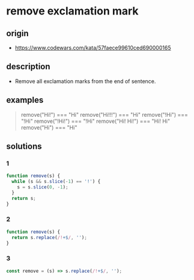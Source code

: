 # remove exclamation mark

## origin

- https://www.codewars.com/kata/57faece99610ced690000165

## description

- Remove all exclamation marks from the end of sentence.

## examples

> remove("Hi!") === "Hi" remove("Hi!!!") === "Hi" remove("!Hi") === "!Hi"
> remove("!Hi!") === "!Hi" remove("Hi! Hi!") === "Hi! Hi" remove("Hi") === "Hi"

## solutions

### 1

```js
function remove(s) {
  while (s && s.slice(-1) == '!') {
    s = s.slice(0, -1);
  }
  return s;
}
```

### 2

```js
function remove(s) {
  return s.replace(/!+$/, '');
}
```

### 3

```js
const remove = (s) => s.replace(/!+$/, '');
```
